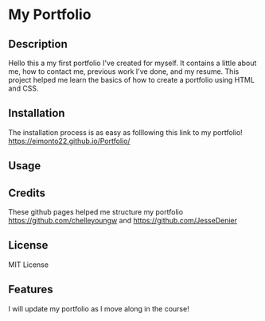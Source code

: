 # My Portfolio

## Description

Hello this a my first portfolio I've created for myself. It contains a little about me, how to contact me, previous work I've done, and my resume. This project helped me learn the basics of how to create a portfolio using HTML and CSS.

## Installation
 The installation process is as easy as folllowing this link to my portfolio! https://eimonto22.github.io/Portfolio/

## Usage


## Credits
These github pages helped me structure my portfolio https://github.com/chelleyoungw and https://github.com/JesseDenier

## License

MIT License

## Features

I will update my portfolio as I move along in the course!


